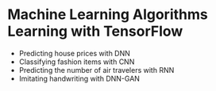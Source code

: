 # Machine Learning Algorithms Learning with TensorFlow

* Predicting house prices with DNN
* Classifying fashion items with CNN
* Predicting the number of air travelers with RNN
* Imitating handwriting with DNN-GAN
